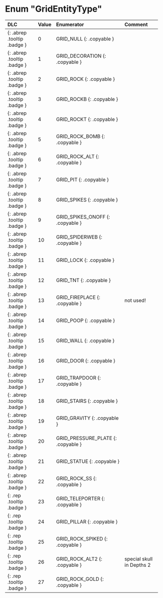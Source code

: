 # Enum "GridEntityType"
|DLC|Value|Enumerator|Comment|
|:--|:--|:--|:--|
|[ ](#){: .abrep .tooltip .badge }|0 |GRID_NULL {: .copyable } |  | 
|[ ](#){: .abrep .tooltip .badge }|1 |GRID_DECORATION {: .copyable } |  | 
|[ ](#){: .abrep .tooltip .badge }|2 |GRID_ROCK {: .copyable } |  | 
|[ ](#){: .abrep .tooltip .badge }|3 |GRID_ROCKB {: .copyable } |  | 
|[ ](#){: .abrep .tooltip .badge }|4 |GRID_ROCKT {: .copyable } |  | 
|[ ](#){: .abrep .tooltip .badge }|5 |GRID_ROCK_BOMB {: .copyable } |  | 
|[ ](#){: .abrep .tooltip .badge }|6 |GRID_ROCK_ALT {: .copyable } |  | 
|[ ](#){: .abrep .tooltip .badge }|7 |GRID_PIT {: .copyable } |  | 
|[ ](#){: .abrep .tooltip .badge }|8 |GRID_SPIKES {: .copyable } |  | 
|[ ](#){: .abrep .tooltip .badge }|9 |GRID_SPIKES_ONOFF {: .copyable } |  | 
|[ ](#){: .abrep .tooltip .badge }|10 |GRID_SPIDERWEB {: .copyable } |  | 
|[ ](#){: .abrep .tooltip .badge }|11 |GRID_LOCK {: .copyable } |  | 
|[ ](#){: .abrep .tooltip .badge }|12 |GRID_TNT {: .copyable } |  | 
|[ ](#){: .abrep .tooltip .badge }|13 |GRID_FIREPLACE {: .copyable } | not used! | 
|[ ](#){: .abrep .tooltip .badge }|14 |GRID_POOP {: .copyable } |  | 
|[ ](#){: .abrep .tooltip .badge }|15 |GRID_WALL {: .copyable } |  | 
|[ ](#){: .abrep .tooltip .badge }|16 |GRID_DOOR {: .copyable } |  | 
|[ ](#){: .abrep .tooltip .badge }|17 |GRID_TRAPDOOR {: .copyable } |  | 
|[ ](#){: .abrep .tooltip .badge }|18 |GRID_STAIRS {: .copyable } |  | 
|[ ](#){: .abrep .tooltip .badge }|19 |GRID_GRAVITY {: .copyable } |  | 
|[ ](#){: .abrep .tooltip .badge }|20 |GRID_PRESSURE_PLATE {: .copyable } |  | 
|[ ](#){: .abrep .tooltip .badge }|21 |GRID_STATUE {: .copyable } |  | 
|[ ](#){: .abrep .tooltip .badge }|22 |GRID_ROCK_SS {: .copyable } |  | 
|[ ](#){: .rep .tooltip .badge }|23 |GRID_TELEPORTER {: .copyable } |  | 
|[ ](#){: .rep .tooltip .badge }|24 |GRID_PILLAR {: .copyable } |  | 
|[ ](#){: .rep .tooltip .badge }|25 |GRID_ROCK_SPIKED {: .copyable } |  | 
|[ ](#){: .rep .tooltip .badge }|26 |GRID_ROCK_ALT2 {: .copyable } | special skull in Depths 2 | 
|[ ](#){: .rep .tooltip .badge }|27 |GRID_ROCK_GOLD {: .copyable } |  | 